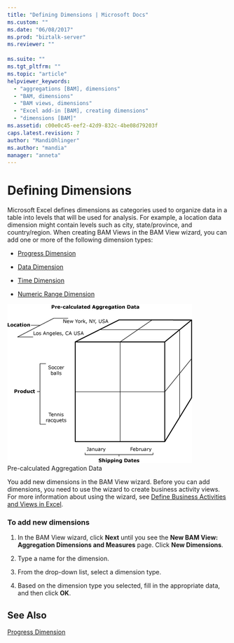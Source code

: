 ```yaml
---
title: "Defining Dimensions | Microsoft Docs"
ms.custom: ""
ms.date: "06/08/2017"
ms.prod: "biztalk-server"
ms.reviewer: ""

ms.suite: ""
ms.tgt_pltfrm: ""
ms.topic: "article"
helpviewer_keywords: 
  - "aggregations [BAM], dimensions"
  - "BAM, dimensions"
  - "BAM views, dimensions"
  - "Excel add-in [BAM], creating dimensions"
  - "dimensions [BAM]"
ms.assetid: c00e0c45-eef2-42d9-832c-4be08d79203f
caps.latest.revision: 7
author: "MandiOhlinger"
ms.author: "mandia"
manager: "anneta"
---
```

# Defining Dimensions
Microsoft Excel defines dimensions as categories used to organize data in a table into levels that will be used for analysis. For example, a location data dimension might contain levels such as city, state/province, and country/region. When creating BAM Views in the BAM View wizard, you can add one or more of the following dimension types:  
  
-   [Progress Dimension](../core/progress-dimension.md)  
  
-   [Data Dimension](../core/data-dimension.md)  
  
-   [Time Dimension](../core/time-dimension.md)  
  
-   [Numeric Range Dimension](../core/numeric-range-dimension.md)  
  
 ![](../core/media/bam-olap-cube.gif "bam_olap_cube")  
Pre-calculated Aggregation Data  
  
 You add new dimensions in the BAM View wizard. Before you can add dimensions, you need to use the wizard to create business activity views. For more information about using the wizard, see [Define Business Activities and Views in Excel](../core/defining-business-activities-and-views-in-excel.md).  
  
### To add new dimensions  
  
1.  In the BAM View wizard, click **Next** until you see the **New BAM View: Aggregation Dimensions and Measures** page. Click **New Dimensions**.  
  
2.  Type a name for the dimension.  
  
3.  From the drop-down list, select a dimension type.  
  
4.  Based on the dimension type you selected, fill in the appropriate data, and then click **OK**.  
  
## See Also  
 [Progress Dimension](../core/progress-dimension.md)